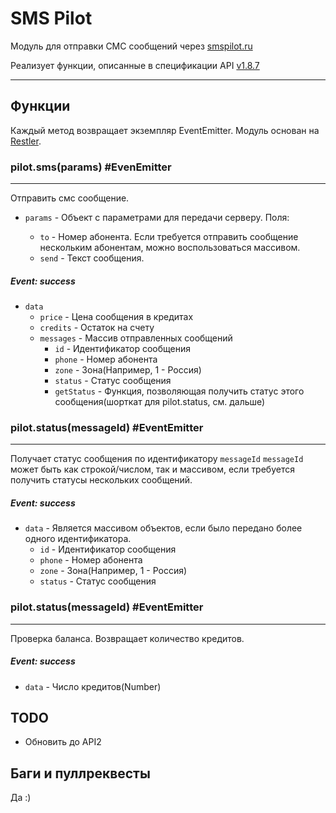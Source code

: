 # SMS Pilot

Модуль для отправки СМС сообщений через [smspilot.ru](http://smspilot.ru)

Реализует функции, описанные в спецификации API [v1.8.7](http://smspilot.ru/download/SMSPilotRu-HTTP-v1.8.7.rtf)

---
## Функции

Каждый метод возвращает экземпляр EventEmitter. Модуль основан на [Restler](https://github.com/danwrong/restler).

### pilot.sms(params) #EvenEmitter

---
Отправить смс сообщение.

  * `params` - Объект с параметрами для передачи серверу. Поля:

    * `to` - Номер абонента. Если требуется отправить сообщение нескольким абонентам, можно воспользоваться массивом.
    * `send` - Текст сообщения.

##### Event: success
  * `data`
    * `price` - Цена сообщения в кредитах
    * `credits` - Остаток на счету
    * `messages` - Массив отправленных сообщений
      * `id` - Идентификатор сообщения
      * `phone` - Номер абонента
      * `zone` - Зона(Например, 1 - Россия)
      * `status` - Статус сообщения
      * `getStatus` - Функция, позволяющая получить статус этого сообщения(шорткат для pilot.status, см. дальше)


### pilot.status(messageId) #EventEmitter

---
Получает статус сообщения по идентификатору `messageId`
`messageId` может быть как строкой/числом, так и массивом, если требуется получить статусы нескольких сообщений.

##### Event: success
  * `data` - Является массивом объектов, если было передано более одного идентификатора.
      * `id` - Идентификатор сообщения
      * `phone` - Номер абонента
      * `zone` - Зона(Например, 1 - Россия)
      * `status` - Статус сообщения

### pilot.status(messageId) #EventEmitter

---
Проверка баланса. Возвращает количество кредитов.
##### Event: success
  * `data` - Число кредитов(Number)


## TODO

  * Обновить до API2

## Баги и пуллреквесты
Да :)
